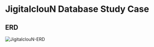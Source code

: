 # JigitalclouN Database Study Case

## ERD
![JigitalclouN-ERD](https://github.com/user-attachments/assets/904bdcd7-0b4b-435c-b23a-55450ab8d38b)
